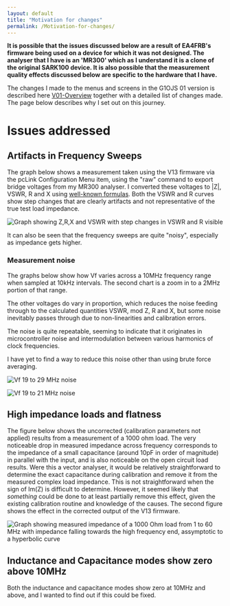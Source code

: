 ```yaml
---
layout: default
title: "Motivation for changes"
permalink: /Motivation-for-changes/
---
```


**It is possible that the issues discussed below are a result of EA4FRB's firmware being used on a device for which it was not designed. The analyser that I have is an 'MR300' which as I understand it is a clone of the original SARK100 device. It is also possible that the measurement quality effects discussed below are specific to the hardware that I have.**

The changes I made to the menus and screens in the G1OJS 01 version is described here [V01-Overview](https://g1ojs.github.io/G1OJS-MR300-SARK100-Firmware//V01-Overview/) together with a detailed list of changes made. The page below describes why I set out on this journey.

# Issues addressed
## Artifacts in Frequency Sweeps
The graph below shows a measurement taken using the V13 firmware via the pcLink Configuration Menu item, using the "raw" command to export bridge voltages from my MR300 analyser. I converted these voltages to |Z|, VSWR, R and X using [well-known formulas](https://g1ojs.github.io/G1OJS-MR300-SARK100-Firmware/BridgeVoltagesToImpedance//). Both the VSWR and R curves show step changes that are clearly artifacts and not representative of the true test load impedance. 
   
![Graph showing Z,R,X and VSWR with step changes in VSWR and R visible](https://g1ojs.github.io/G1OJS-MR300-SARK100-Firmware/assets/img/VSWR%2C%20_Z_%2C%20R%20and%20X%20Test%20Load%20V13.png)

It can also be seen that the frequency sweeps are quite "noisy", especially as impedance gets higher.

### Measurement noise
The graphs below show how Vf varies across a 10MHz frequency range when sampled at 10kHz intervals. The second chart is a zoom in to a 2MHz portion of that range.

The other voltages do vary in proportion, which reduces the noise feeding through to the calculated quantities VSWR, mod Z, R and X, but some noise inevitably passes through due to non-linearities and calibration errors.

The noise is quite repeatable, seeming to indicate that it originates in microcontroller noise and intermodulation between various harmonics of clock frequencies.

I have yet to find a way to reduce this noise other than using brute force averaging. 

![Vf 19 to 29 MHz noise](https://g1ojs.github.io/G1OJS-MR300-SARK100-Firmware/assets/img/Vf%20with%20274%20ohm%20load%20-%2010MHz.png)

![Vf 19 to 21 MHz noise](https://g1ojs.github.io/G1OJS-MR300-SARK100-Firmware/assets/img/Vf%20with%20274%20ohm%20load%20-%202MHz.png)


## High impedance loads and flatness
The figure below shows the uncorrected (calibration parameters not applied) results from a measurement of a 1000 ohm load. The very noticeable drop in measured impedance across frequency corresponds to the impedance of a small capacitance (around 10pF in order of magnitude) in parallel with the input, and is also noticeable on the open circuit load results. Were this a vector analyser, it would be relatively straightforward to determine the exact capacitance during calibration and remove it from the measured complex load impedance. This is not straightforward when the sign of Im(Z) is difficult to determine. However, it seemed likely that *something* could be done to at least partially remove this effect, given the existing calibration routine and knowledge of the causes. The second figure shows the effect in the corrected output of the V13 firmware.

![Graph showing measured impedance of a 1000 Ohm load from 1 to 60 MHz with impedance falling towards the high frequency end, assymptotic to a hyperbolic curve](https://g1ojs.github.io/G1OJS-MR300-SARK100-Firmware/assets/img/Z%20for%201000%20Ohm%20load%20V13%20firmware.png)

## Inductance and Capacitance modes show zero above 10MHz
Both the inductance and capacitance modes show zero at 10MHz and above, and I wanted to find out if this could be fixed.

